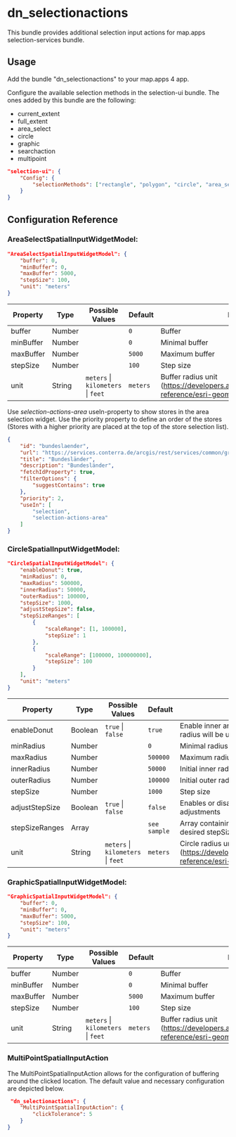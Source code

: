 # dn_selectionactions

This bundle provides additional selection input actions for map.apps selection-services bundle.

## Usage

Add the bundle "dn_selectionactions" to your map.apps 4 app.

Configure the available selection methods in the selection-ui bundle. The ones added by this bundle are the following:
- current_extent
- full_extent
- area_select
- circle
- graphic
- searchaction
- multipoint

```json
"selection-ui": {
    "Config": {
        "selectionMethods": ["rectangle", "polygon", "circle", "area_select", "multipoint"]
    }
}
```

## Configuration Reference

### AreaSelectSpatialInputWidgetModel:

```json
"AreaSelectSpatialInputWidgetModel": {
    "buffer": 0,
    "minBuffer": 0,
    "maxBuffer": 5000,
    "stepSize": 100,
    "unit": "meters"
}
```

| Property  | Type   | Possible Values                                        | Default      | Description                                                                                                             |
| --------- | ------ | ------------------------------------------------------ | ------------ | ----------------------------------------------------------------------------------------------------------------------- |
| buffer    | Number |                                                        | ```0```      | Buffer                                                                                                                  |
| minBuffer | Number |                                                        | ```0```      | Minimal buffer                                                                                                          |
| maxBuffer | Number |                                                        | ```5000```   | Maximum buffer                                                                                                          |
| stepSize  | Number |                                                        | ```100```    | Step size                                                                                                               |
| unit      | String | ```meters``` &#124; ```kilometers``` &#124; ```feet``` | ```meters``` | Buffer radius unit (https://developers.arcgis.com/javascript/latest/api-reference/esri-geometry-Circle.html#radiusUnit) |

Use _selection-actions-area_ useIn-property to show stores in the area selection widget.
Use the priority property to define an order of the stores (Stores with a higher priority are placed at the top of the store selection list).

```json
{
    "id": "bundeslaender",
    "url": "https://services.conterra.de/arcgis/rest/services/common/grenzen/FeatureServer/2",
    "title": "Bundesländer",
    "description": "Bundesländer",
    "fetchIdProperty": true,
    "filterOptions": {
        "suggestContains": true
    },
    "priority": 2,
    "useIn": [
        "selection",
        "selection-actions-area"
    ]
}
```

### CircleSpatialInputWidgetModel:

```json
"CircleSpatialInputWidgetModel": {
    "enableDonut": true,
    "minRadius": 0,
    "maxRadius": 500000,
    "innerRadius": 50000,
    "outerRadius": 100000,
    "stepSize": 1000,
    "adjustStepSize": false,
    "stepSizeRanges": [
        {
            "scaleRange": [1, 100000],
            "stepSize": 1
        },
        {
            "scaleRange": [100000, 100000000],
            "stepSize": 100
        }
    ],
    "unit": "meters"
}
```

| Property       | Type    | Possible Values                                        | Default          | Description                                                                                                             |
| -------------- | ------- | ------------------------------------------------------ | ---------------- | ----------------------------------------------------------------------------------------------------------------------- |
| enableDonut    | Boolean | ```true``` &#124; ```false```                          | ```true```       | Enable inner and outer radius. If disabled only outer radius will be used.                                              |
| minRadius      | Number  |                                                        | ```0```          | Minimal radius                                                                                                          |
| maxRadius      | Number  |                                                        | ```500000```     | Maximum radius                                                                                                          |
| innerRadius    | Number  |                                                        | ```50000```      | Initial inner radius                                                                                                    |
| outerRadius    | Number  |                                                        | ```100000```     | Initial outer radius                                                                                                    |
| stepSize       | Number  |                                                        | ```1000```       | Step size                                                                                                               |
| adjustStepSize | Boolean | ```true``` &#124; ```false```                          | ```false```      | Enables or disables scale based stepSize adjustments                                                                    |
| stepSizeRanges | Array   |                                                        | ```see sample``` | Array containing objects with disjunct scale ranges desired stepSize for these ranges                                   |
| unit           | String  | ```meters``` &#124; ```kilometers``` &#124; ```feet``` | ```meters```     | Circle radius unit (https://developers.arcgis.com/javascript/latest/api-reference/esri-geometry-Circle.html#radiusUnit) |

### GraphicSpatialInputWidgetModel:

```json
"GraphicSpatialInputWidgetModel": {
    "buffer": 0,
    "minBuffer": 0,
    "maxBuffer": 5000,
    "stepSize": 100,
    "unit": "meters"
}
```

| Property  | Type   | Possible Values                                        | Default      | Description                                                                                                             |
| --------- | ------ | ------------------------------------------------------ | ------------ | ----------------------------------------------------------------------------------------------------------------------- |
| buffer    | Number |                                                        | ```0```      | Buffer                                                                                                                  |
| minBuffer | Number |                                                        | ```0```      | Minimal buffer                                                                                                          |
| maxBuffer | Number |                                                        | ```5000```   | Maximum buffer                                                                                                          |
| stepSize  | Number |                                                        | ```100```    | Step size                                                                                                               |
| unit      | String | ```meters``` &#124; ```kilometers``` &#124; ```feet``` | ```meters``` | Buffer radius unit (https://developers.arcgis.com/javascript/latest/api-reference/esri-geometry-Circle.html#radiusUnit) |

### MultiPointSpatialInputAction
The MultiPointSpatialInputAction allows for the configuration of buffering around the clicked location. The default value and necessary configuration are depicted below.

````json
 "dn_selectionactions": {
    "MultiPointSpatialInputAction": {
        "clickTolerance": 5
    }
}
````

